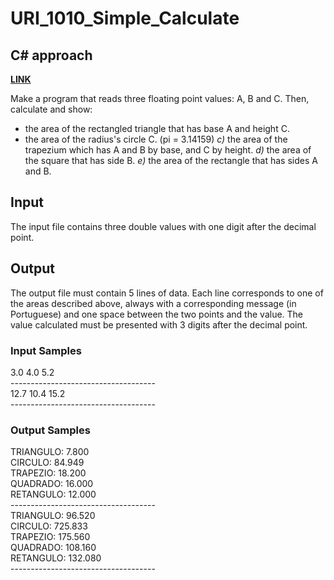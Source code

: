 # URI_1010_Simple_Calculate

## C# approach

<strong> <a href='https://www.urionlinejudge.com.br/judge/en/problems/view/1012'> LINK </a> </strong>  <br>

Make a program that reads three floating point values: A, B and C. Then, calculate and show:
* the area of the rectangled triangle that has base A and height C.
* the area of the radius's circle C. (pi = 3.14159)
*c)* the area of the trapezium which has A and B by base, and C by height.
*d)* the area of ​​the square that has side B.
*e)* the area of the rectangle that has sides A and B.

## Input <br>
The input file contains three double values with one digit after the decimal point.

## Output <br>
The output file must contain 5 lines of data. Each line corresponds to one of the areas described above, always with a corresponding message (in Portuguese) and one space between the two points and the value. The value calculated must be presented with 3 digits after the decimal point.

### Input Samples
3.0 4.0 5.2 <br>
------------------------------------ <br>
12.7 10.4 15.2 <br>
------------------------------------ <br>

### Output Samples
TRIANGULO: 7.800 <br>
CIRCULO: 84.949 <br>
TRAPEZIO: 18.200 <br>
QUADRADO: 16.000 <br>
RETANGULO: 12.000 <br>
------------------------------------ <br>
TRIANGULO: 96.520 <br>
CIRCULO: 725.833 <br>
TRAPEZIO: 175.560 <br>
QUADRADO: 108.160 <br>
RETANGULO: 132.080 <br>
------------------------------------ <br>